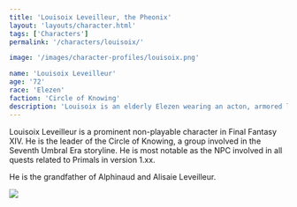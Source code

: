 ```yaml
---
title: 'Louisoix Leveilleur, the Pheonix'
layout: 'layouts/character.html'
tags: ['Characters']
permalink: '/characters/louisoix/'

image: '/images/character-profiles/louisoix.png'

name: 'Louisoix Leveilleur'
age: '72' 
race: 'Elezen'
faction: 'Circle of Knowing'
description: 'Louisoix is an elderly Elezen wearing an acton, armored leggings, and a horned staff—the Tupsimati—bearing the mark of Thaliak. He bears the Circle of Knowing tattoo on his forehead as well as his neck. He has dark skin and white hair with a beard and a receding hairline.'
---
```


Louisoix Leveilleur is a prominent non-playable character in Final Fantasy XIV. He is the leader of the Circle of Knowing, a group involved in the Seventh Umbral Era storyline. He is most notable as the NPC involved in all quests related to Primals in version 1.xx.

He is the grandfather of Alphinaud and Alisaie Leveilleur.

![](https://static.wikia.nocookie.net/finalfantasy/images/e/e9/Louisoix_NPC_Render.png/revision/latest/scale-to-width-down/419?cb=20190716213659)